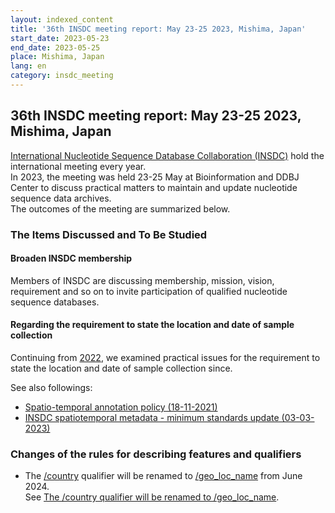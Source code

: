 ```yaml
---
layout: indexed_content
title: '36th INSDC meeting report: May 23-25 2023, Mishima, Japan'
start_date: 2023-05-23
end_date: 2023-05-25
place: Mishima, Japan
lang: en
category: insdc_meeting
---
```


## 36th INSDC meeting report: May 23-25 2023, Mishima, Japan

[International Nucleotide Sequence Database Collaboration (INSDC)](/about/insdc-e.html ) hold the international meeting every year.    
In 2023, the meeting was held  23-25 May at Bioinformation and DDBJ Center to discuss practical matters to maintain and update nucleotide sequence data archives.    
The outcomes of the meeting are summarized below.    

### The Items Discussed and To Be Studied

#### Broaden INSDC membership

Members of INSDC are discussing membership, mission, vision, requirement and so on to invite participation 
of qualified nucleotide sequence databases.     

#### Regarding the requirement to state the location and date of sample collection

Continuing from [2022](/activities/insdc_meeting/2022-e.html ), we examined practical issues for the requirement to state the location and date of sample collection since.    

See also followings:     
- [Spatio-temporal annotation policy (18-11-2021)](https://www.insdc.org/news/spatio-temporal-annotation-policy-18-11-2021/ )
- [INSDC spatiotemporal metadata - minimum standards update (03-03-2023)](https://www.insdc.org/news/insdc-spatiotemporal-metadata-minimum-standards-update-03-03-2023/ )


### Changes of the rules for describing features and qualifiers  <a name="2023-ft"></a>

- The [/country](/ddbj/qualifiers-e.html#country ) qualifier will be renamed to [/geo_loc_name](/ddbj/qualifiers-e.html#geo_loc_name ) from June 2024.    
      See [The /country qualifier will be renamed to /geo_loc_name](/news/en/2024-05-09-e.html ).

